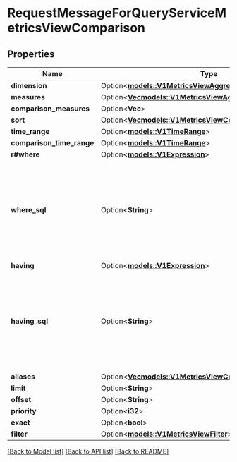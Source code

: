 # RequestMessageForQueryServiceMetricsViewComparison

## Properties

Name | Type | Description | Notes
------------ | ------------- | ------------- | -------------
**dimension** | Option<[**models::V1MetricsViewAggregationDimension**](v1MetricsViewAggregationDimension.md)> |  | [optional]
**measures** | Option<[**Vec<models::V1MetricsViewAggregationMeasure>**](v1MetricsViewAggregationMeasure.md)> |  | [optional]
**comparison_measures** | Option<**Vec<String>**> |  | [optional]
**sort** | Option<[**Vec<models::V1MetricsViewComparisonSort>**](v1MetricsViewComparisonSort.md)> |  | [optional]
**time_range** | Option<[**models::V1TimeRange**](v1TimeRange.md)> |  | [optional]
**comparison_time_range** | Option<[**models::V1TimeRange**](v1TimeRange.md)> |  | [optional]
**r#where** | Option<[**models::V1Expression**](v1Expression.md)> |  | [optional]
**where_sql** | Option<**String**> | Optional. If both where and where_sql are set, both will be applied with an AND between them. | [optional]
**having** | Option<[**models::V1Expression**](v1Expression.md)> |  | [optional]
**having_sql** | Option<**String**> | Optional. If both having and having_sql are set, both will be applied with an AND between them. | [optional]
**aliases** | Option<[**Vec<models::V1MetricsViewComparisonMeasureAlias>**](v1MetricsViewComparisonMeasureAlias.md)> |  | [optional]
**limit** | Option<**String**> |  | [optional]
**offset** | Option<**String**> |  | [optional]
**priority** | Option<**i32**> |  | [optional]
**exact** | Option<**bool**> |  | [optional]
**filter** | Option<[**models::V1MetricsViewFilter**](v1MetricsViewFilter.md)> |  | [optional]

[[Back to Model list]](../README.md#documentation-for-models) [[Back to API list]](../README.md#documentation-for-api-endpoints) [[Back to README]](../README.md)


